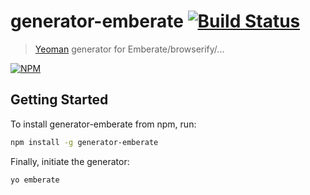 # generator-emberate [![Build Status][travis-badge]][travis-badge-url]

> [Yeoman](http://yeoman.io) generator for Emberate/browserify/...

[![NPM](https://nodei.co/npm/generator-emberate.png?compact=true)](https://nodei.co/npm/generator-emberate/)


## Getting Started

To install generator-emberate from npm, run:

```bash
npm install -g generator-emberate
```

Finally, initiate the generator:

```bash
yo emberate
```

[travis-badge]: http://img.shields.io/travis/knownasilya/generator-emberate/master.svg?style=flat-square
[travis-badge-url]: https://travis-ci.org/knownasilya/generator-emberate
